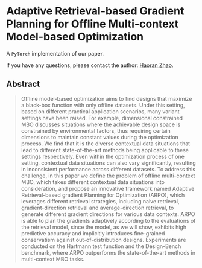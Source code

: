 # Adaptive Retrieval-based Gradient Planning for Offline Multi-context Model-based Optimization
A `PyTorch` implementation of our paper.

If you have any questions, please contact the author: [Haoran Zhao](http://apex.sjtu.edu.cn/members/cmc_iris@apexlab.org).

## Abstract
> Offline model-based optimization aims to find designs that maximize a black-box function with only offline datasets. Under this setting, based on different practical application scenarios, many variant settings have been raised. For example, dimensional constrained MBO discusses situations where the achievable design space is constrained by environmental factors, thus requiring certain dimensions to maintain constant values during the optimization process. We find that it is the diverse contextual data situations that lead to different state-of-the-art methods being applicable to these settings respectively. Even within the optimization process of one setting, contextual data situations can also vary significantly, resulting in inconsistent performance across different datasets. To address this challenge, in this paper we define the problem of offline multi-context MBO, which takes different contextual data situations into consideration, and propose an innovative framework named Adaptive Retrieval-based gradient Planning for Optimization (ARPO), which leverages different retrieval strategies, including naive retrieval, gradient-direction retrieval and average-direction retrieval, to generate different gradient directions for various data contexts. ARPO is able to plan the gradients adaptively according to the evaluations of the retrieval model, since the model, as we will show, exhibits high predictive accuracy and implicitly introduces fine-grained conservatism against out-of-distribution designs. Experiments are conducted on the Hartmann test function and the Design-Bench benchmark, where ARPO outperforms the state-of-the-art methods in multi-context MBO tasks.
